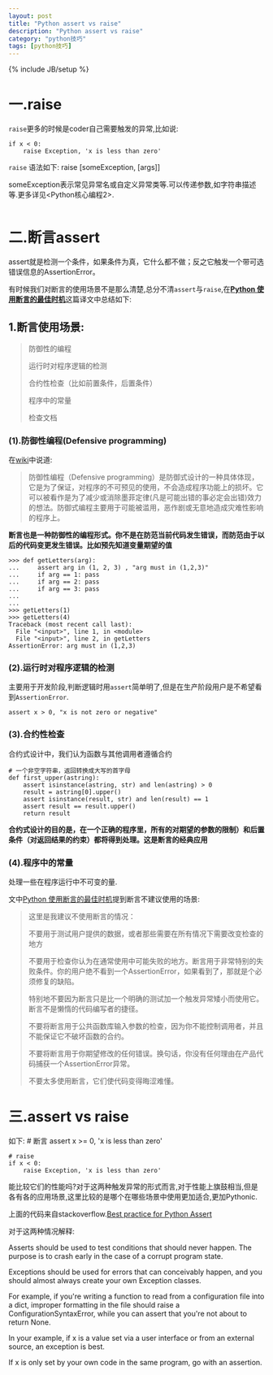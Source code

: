 ```yaml
---
layout: post
title: "Python assert vs raise"
description: "Python assert vs raise"
category: "python技巧"
tags: [python技巧]
---
```

{% include JB/setup %}
<h1>一.raise</h1>

<p><code>raise</code>更多的时候是coder自己需要触发的异常,比如说:</p>

<pre><code>if x &lt; 0:
    raise Exception, 'x is less than zero'
</code></pre>

<p><code>raise</code> 语法如下:
    raise [someException, [args]]</p>

<p>someException表示常见异常名或自定义异常类等.可以传递参数,如字符串描述等.更多详见&lt;Python核心编程2>.</p>

<p><img src="http://img.blog.csdn.net/20130429161814679" alt="" /></p>

<h1>二.断言assert</h1>

<p>assert就是检测一个条件，如果条件为真，它什么都不做；反之它触发一个带可选错误信息的AssertionError。</p>

<!--more-->

<p>有时候我们对断言的使用场景不是那么清楚,总分不清<code>assert</code>与<code>raise</code>,在<a href="http://www.oschina.net/translate/when-to-use-assert"><strong>Python 使用断言的最佳时机</strong></a>这篇译文中总结如下:</p>

<h2>1.断言使用场景:</h2>

<blockquote>
  <p>防御性的编程</p>
  
  <p>运行时对程序逻辑的检测</p>
  
  <p>合约性检查（比如前置条件，后置条件）</p>
  
  <p>程序中的常量</p>
  
  <p>检查文档</p>
</blockquote>

<h3>(1).防御性编程(Defensive programming)</h3>

<p>在<a href="http://zh.wikipedia.org/zh/%E9%98%B2%E5%BE%A1%E6%80%A7%E7%BC%96%E7%A8%8B">wiki</a>中说道:</p>

<blockquote>
  <p>防御性编程（Defensive programming）是防御式设计的一种具体体现，它是为了保证，对程序的不可预见的使用，不会造成程序功能上的损坏。它可以被看作是为了减少或消除墨菲定律(凡是可能出错的事必定会出错)效力的想法。防御式编程主要用于可能被滥用，恶作剧或无意地造成灾难性影响的程序上。</p>
</blockquote>

<p><strong>断言也是一种防御性的编程形式。你不是在防范当前代码发生错误，而防范由于以后的代码变更发生错误。比如预先知道变量期望的值</strong></p>

<pre><code>&gt;&gt;&gt; def getLetters(arg):
...     assert arg in (1, 2, 3) , "arg must in (1,2,3)"
...     if arg == 1: pass
...     if arg == 2: pass
...     if arg == 3: pass
...     
... 
&gt;&gt;&gt; getLetters(1)
&gt;&gt;&gt; getLetters(4)
Traceback (most recent call last):
  File "&lt;input&gt;", line 1, in &lt;module&gt;
  File "&lt;input&gt;", line 2, in getLetters
AssertionError: arg must in (1,2,3)
</code></pre>

<h3>(2).运行时对程序逻辑的检测</h3>

<p>主要用于开发阶段,判断逻辑时用<code>assert</code>简单明了,但是在生产阶段用户是不希望看到<code>AssertionError</code>.</p>

<pre><code>assert x &gt; 0, "x is not zero or negative"
</code></pre>

<h3>(3).合约性检查</h3>

<p>合约式设计中，我们认为函数与其他调用者遵循合约</p>

<pre><code># 一个非空字符串，返回转换成大写的首字母
def first_upper(astring):
    assert isinstance(astring, str) and len(astring) &gt; 0
    result = astring[0].upper()
    assert isinstance(result, str) and len(result) == 1
    assert result == result.upper()
    return result
</code></pre>

<p><strong>合约式设计的目的是，在一个正确的程序里，所有的对期望的参数的限制）和后置条件（对返回结果的约束）都将得到处理。这是断言的经典应用</strong></p>

<h3>(4).程序中的常量</h3>

<p>处理一些在程序运行中不可变的量.</p>

<p>文中<a href="http://www.oschina.net/translate/when-to-use-assert">Python 使用断言的最佳时机</a>提到断言不建议使用的场景:</p>

<blockquote>
  <p>这里是我建议不使用断言的情况：</p>
  
  <p>不要用于测试用户提供的数据，或者那些需要在所有情况下需要改变检查的地方</p>
  
  <p>不要用于检查你认为在通常使用中可能失败的地方。断言用于非常特别的失败条件。你的用户绝不看到一个AssertionError，如果看到了，那就是个必须修复的缺陷。</p>
  
  <p>特别地不要因为断言只是比一个明确的测试加一个触发异常矮小而使用它。断言不是懒惰的代码编写者的捷径。</p>
  
  <p>不要将断言用于公共函数库输入参数的检查，因为你不能控制调用者，并且不能保证它不破坏函数的合约。</p>
  
  <p>不要将断言用于你期望修改的任何错误。换句话，你没有任何理由在产品代码捕获一个AssertionError异常。</p>
  
  <p>不要太多使用断言，它们使代码变得晦涩难懂。</p>
</blockquote>

<h1>三.assert vs raise</h1>

<p>如下:
    # 断言
    assert x >= 0, 'x is less than zero'</p>

<pre><code># raise
if x &lt; 0:
    raise Exception, 'x is less than zero'
</code></pre>

<p>能比较它们的性能吗?对于这两种触发异常的形式而言,对于性能上旗鼓相当,但是各有各的应用场景,这里比较的是哪个在哪些场景中使用更加适合,更加Pythonic.</p>

<p>上面的代码来自stackoverflow.<a href="http://stackoverflow.com/questions/944592/best-practice-for-python-assert">Best practice for Python Assert</a></p>

<p>对于这两种情况解释:</p>

<p>Asserts should be used to test conditions that should never happen. The purpose is to crash early in the case of a corrupt program state.</p>

<p>Exceptions should be used for errors that can conceivably happen, and you should almost always create your own Exception classes.</p>

<p>For example, if you're writing a function to read from a configuration file into a dict, improper formatting in the file should raise a ConfigurationSyntaxError, while you can assert that you're not about to return None.</p>

<p>In your example, if x is a value set via a user interface or from an external source, an exception is best.</p>

<p>If x is only set by your own code in the same program, go with an assertion.</p>
